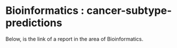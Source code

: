 # Bioinformatics : cancer-subtype-predictions

Below, is the link of a report in the area of Bioinformatics. 
